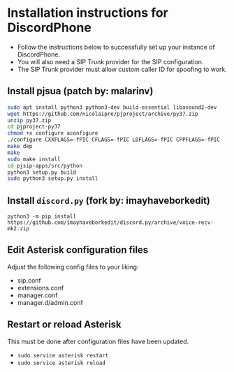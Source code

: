 # Installation instructions for DiscordPhone
- Follow the instructions below to successfully set up your instance of DiscordPhone.
- You will also need a SIP Trunk provider for the SIP configuration.
- The SIP Trunk provider must allow custom caller ID for spoofing to work.

## Install pjsua (patch by: malarinv)
```sh
sudo apt install python3 python3-dev build-essential libasound2-dev
wget https://github.com/nicolaipre/pjproject/archive/py37.zip
unzip py37.zip
cd pjproject-py37
chmod +x configure aconfigure
./configure CXXFLAGS=-fPIC CFLAGS=-fPIC LDFLAGS=-fPIC CPPFLAGS=-fPIC
make dep
make
sudo make install
cd pjsip-apps/src/python
python3 setup.py build
sudo python3 setup.py install
```

## Install `discord.py` (fork by: imayhaveborkedit)
`python3 -m pip install https://github.com/imayhaveborkedit/discord.py/archive/voice-recv-mk2.zip`

## Edit Asterisk configuration files
Adjust the following config files to your liking:
- sip.conf
- extensions.conf
- manager.conf
- manager.d/admin.conf

## Restart or reload Asterisk
This must be done after configuration files have been updated.
- `sudo service asterisk restart`
- `sudo service asterisk reload`